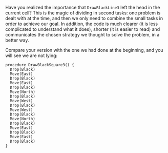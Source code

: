 Have you realized the importance that `DrawBlackLine3` left the head in the current cell?
This is the magic of dividing in second tasks: one problem is dealt with at the time, and then we only need to combine the small tasks in order to achieve our goal.
In addition, the code is much clearer (it is less complicated to understand what it does), shorter (it is easier to read) and communicates the chosen strategy we thought to solve the problem, in a better way.

Compare your version with the one we had done at the beginning, and you will see we are not lying:

```gobstones
procedure DrawBlackSquare3() {
  Drop(Black)
  Move(East)
  Drop(Black)
  Move(East)
  Drop(Black)
  Move(North)
  Drop(Black)
  Move(West)
  Drop(Black)
  Move(West)
  Drop(Black)
  Move(North)
  Drop(Black)
  Move(East)
  Drop(Black)
  Move(East)
  Drop(Black)
}
```
